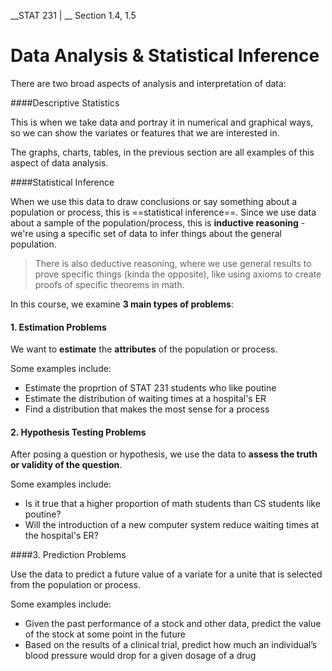 __STAT 231 | __ Section 1.4, 1.5

# Data Analysis & Statistical Inference

There are two broad aspects of analysis and interpretation of data:

####Descriptive Statistics

This is when we take data and portray it in numerical and graphical ways, so we can show the variates or features that we are interested in.

The graphs, charts, tables, in the previous section are all examples of this aspect of data analysis.

####Statistical Inference

When we use this data to draw conclusions or say something about a population or process, this is ==statistical inference==.  Since we use data about a sample of the population/process, this is __inductive reasoning__ - we're using a specific set of data to infer things about the general population.

> There is also deductive reasoning, where we use general results to prove specific things (kinda the opposite), like using axioms to create proofs of specific theorems in math.

In this course, we examine **3 main types of problems**:

#### 1. Estimation Problems

We want to **estimate** the **attributes** of the population or process. 

Some examples include:

- Estimate the proprtion of STAT 231 students who like poutine
- Estimate the distribution of waiting times at a hospital's ER
- Find a distribution that makes the most sense for a process

#### 2. Hypothesis Testing Problems

After posing a question or hypothesis, we use the data to **assess the truth or validity of the question**.

Some examples include:

- Is it true that a higher proportion of math students than CS students like poutine?
- Will the introduction of a new computer system reduce waiting times at the hospital's ER?

####3. Prediction Problems

Use the data to predict a future value of a variate for a unite that is selected from the population or process.

Some examples include:

- Given the past performance of a stock and other data, predict the value of the stock at some point in the future
- Based on the results of a clinical trial, predict how much an individual’s blood pressure would drop for a given dosage of a drug

